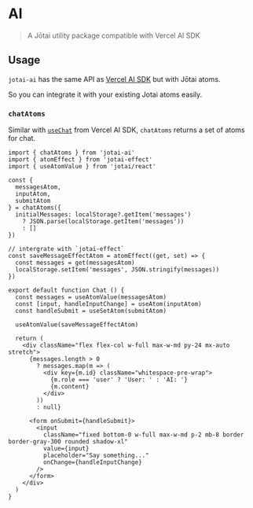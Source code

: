# AI

> A Jōtai utility package compatible with Vercel AI SDK

## Usage

`jotai-ai` has the same API as [Vercel AI SDK](https://sdk.vercel.ai/docs) but with Jōtai atoms.

So you can integrate it with your existing Jotai atoms easily.

### `chatAtoms`

Similar with [`useChat`](https://sdk.vercel.ai/docs/api-reference/use-chat) from Vercel AI SDK, `chatAtoms` returns a set of atoms for chat.

```tsx
import { chatAtoms } from 'jotai-ai'
import { atomEffect } from 'jotai-effect'
import { useAtomValue } from 'jotai/react'

const {
  messagesAtom,
  inputAtom,
  submitAtom
} = chatAtoms({
  initialMessages: localStorage?.getItem('messages')
    ? JSON.parse(localStorage.getItem('messages'))
    : []
})

// intergrate with `jotai-effect`
const saveMessageEffectAtom = atomEffect((get, set) => {
  const messages = get(messagesAtom)
  localStorage.setItem('messages', JSON.stringify(messages))
})

export default function Chat () {
  const messages = useAtomValue(messagesAtom)
  const [input, handleInputChange] = useAtom(inputAtom)
  const handleSubmit = useSetAtom(submitAtom)

  useAtomValue(saveMessageEffectAtom)

  return (
    <div className="flex flex-col w-full max-w-md py-24 mx-auto stretch">
      {messages.length > 0
        ? messages.map(m => (
          <div key={m.id} className="whitespace-pre-wrap">
            {m.role === 'user' ? 'User: ' : 'AI: '}
            {m.content}
          </div>
        ))
        : null}

      <form onSubmit={handleSubmit}>
        <input
          className="fixed bottom-0 w-full max-w-md p-2 mb-8 border border-gray-300 rounded shadow-xl"
          value={input}
          placeholder="Say something..."
          onChange={handleInputChange}
        />
      </form>
    </div>
  )
}
```
